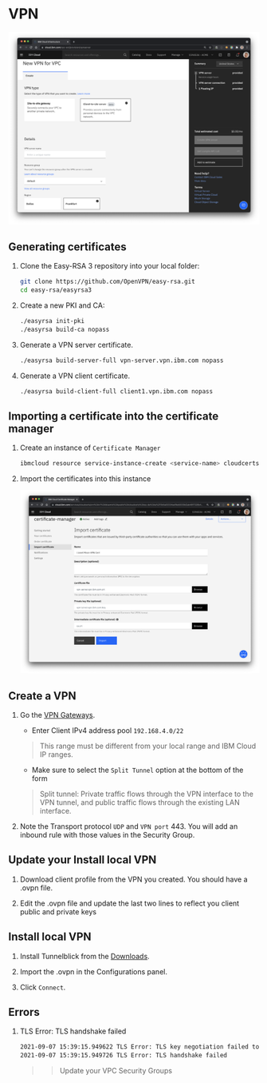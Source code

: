 # VPN

![VPN](./vpn-ui.png)

## Generating certificates

1. Clone the Easy-RSA 3 repository into your local folder:

    ```sh
    git clone https://github.com/OpenVPN/easy-rsa.git
    cd easy-rsa/easyrsa3
    ```

1. Create a new PKI and CA:

    ```sh
    ./easyrsa init-pki
    ./easyrsa build-ca nopass
    ```

1. Generate a VPN server certificate.

    ```sh
    ./easyrsa build-server-full vpn-server.vpn.ibm.com nopass
    ```

1. Generate a VPN client certificate.

    ```sh
    ./easyrsa build-client-full client1.vpn.ibm.com nopass
    ```

## Importing a certificate into the certificate manager

1. Create an instance of `Certificate Manager`

    ```sh
    ibmcloud resource service-instance-create <service-name> cloudcerts "free" <region>
    ```

1. Import the certificates into this instance

    ![Certificate Manager](./cert-mgr.png)

## Create a VPN

1. Go the [VPN Gateways](https://cloud.ibm.com/vpc-ext/network/vpnServers).

    * Enter Client IPv4 address pool `192.168.4.0/22`

    > This range must be different from your local range and IBM Cloud IP ranges.

    * Make sure to select the `Split Tunnel` option at the bottom of the form

    > Split tunnel: Private traffic flows through the VPN interface to the VPN tunnel, and public traffic flows through the existing LAN interface.

1. Note the Transport protocol `UDP` and `VPN port` 443. You will add an inbound rule with those values in the Security Group.

## Update your Install local VPN

1. Download client profile from the VPN you created. You should have a .ovpn file.

1. Edit the .ovpn file and update the last two lines to reflect you client public and private keys

## Install local VPN

1. Install Tunnelblick from the [Downloads](https://tunnelblick.net/downloads.html).

1. Import the .ovpn in the Configurations panel.

1. Click `Connect`.

## Errors

1. TLS Error: TLS handshake failed

    ```sh
    2021-09-07 15:39:15.949622 TLS Error: TLS key negotiation failed to occur within 60 seconds (check your network connectivity)
    2021-09-07 15:39:15.949726 TLS Error: TLS handshake failed
    ```

    >> Update your VPC Security Groups